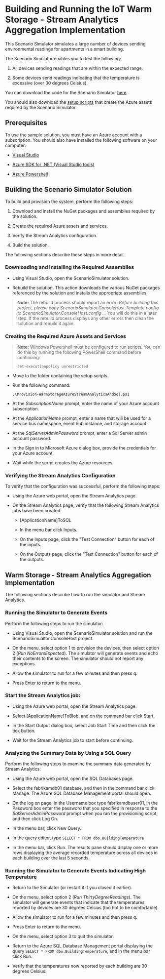 # Building and Running the IoT Warm Storage - Stream Analytics Aggregation Implementation

This Scenario Simulator simulates a large number of devices sending environmental readings for apartments in a smart building. 

The Scenario Simulator enables you to test the following:

1. All devices sending readings that are within the expected range. 

2. Some devices send readings indicating that the temperature is excessive (over 30 degrees Celsius).

You can download the code for the Scenario Simulator [here](../src/Simulator).

You should also download the [setup scripts](../setup) that create the Azure assets required by the Scenario Simulator.

## Prerequisites

To use the sample solution, you must have an Azure account with a subscription. You should also have installed the following software on your computer:

- [Visual Studio](https://www.visualstudio.com/)

- [Azure SDK for .NET (Visual Studio tools)](http://azure.microsoft.com/downloads/)

- [Azure Powershell](https://azure.microsoft.com/documentation/articles/powershell-install-configure/)

## Building the Scenario Simulator Solution

To build and provision the system, perform the following steps:

1. Download and install the NuGet packages and assemblies required by the solution.

2. Create the required Azure assets and services.

3. Verify the Stream Analytics configuration.

4. Build the solution.

The following sections describe these steps in more detail.

### Downloading and Installing the Required Assemblies

- Using Visual Studio, open the ScenarioSimulator solution.

- Rebuild the solution. This action downloads the various NuGet packages referenced by the solution and installs the appropriate assemblies.

> **Note:** The rebuild process should report an error: *Before building this project, please copy ScenarioSimulator.ConsoleHost.Template.config to ScenarioSimulator.ConsoleHost.config ...* You will do this in a later step. If the rebuild process displays any other errors then clean the solution and rebuild it again.

### Creating the Required Azure Assets and Services

> **Note:** Windows Powershell must be configured to run scripts. You can do this by running the following PowerShell command before continuing:
> 
> `set-executionpolicy unrestricted`

- Move to the folder containing the setup scripts.

- Run the following command:

	`.\Provision-WarmStorageAzureStreamAnalyticsAndSql.ps1`

-  At the *SubscriptionName* prompt, enter the name of your Azure account subscription.

- At the *ApplicationName* prompt, enter a name that will be used for a service bus namespace, event hub instance, and storage account.

- At the *SqlServerAdminPassword* prompt, enter a Sql Server admin account password.

- In the Sign in to Microsoft Azure dialog box, provide the credentials for your Azure account. 

- Wait while the script creates the Azure resources.

### Verifying the Stream Analytics Configuration

To verify that the configuration was successful, perform the following steps:

- Using the Azure web portal, open the Stream Analytics page.

- On the Stream Analytics page, verify that the following Stream Analytics jobs have been created.

	- [ApplicationName]ToSQL

	- In the menu bar click Inputs.

	- On the Inputs page, click the "Test Connection" button for each of the inputs.

	- On the Outputs page, click the "Test Connection" button for each of the outputs.


## Warm Storage - Stream Analytics Aggregation Implementation

The following sections describe how to run the simulator and Stream Analytics.

### Running the Simulator to Generate Events

Perform the following steps to run the simulator:

- Using Visual Studio, open the ScenarioSimulator solution and run the ScenarioSimualtor.ConsoleHost project.

- On the menu, select option 1 to provision the devices, then select option 2 (*Run NoErrorsExpected*). The simulator will generate events and echo their contents to the screen. The simulator should not report any exceptions.

- Allow the simulator to run for a few minutes and then press q.

- Press Enter to return to the menu.

### Start the Stream Analytics job:

- Using the Azure web portal, open the Stream Analytics page.

- Select [ApplicationName]ToBlob, and on the command bar click Start.

- In the Start Output dialog box, select Job Start Time and then click the tick button.

- Wait for the Stream Analytics job to start before continuing.

### Analyzing the Summary Data by Using a SQL Query

Perform the following steps to examine the summary data generated by Stream Analytics:

- Using the Azure web portal, open the SQL Databases page.

- Select the fabrikamdb01 database, and then in the command bar click Manage. The Azure SQL Database Management portal should open.

- On the log on page, in the Username box type fabrikamdbuser01, in the Password box enter the password that you specified in response to the *SqlServerAdminPassword* prompt when you ran the provisioning script, and then click Log On.

- In the menu bar, click New Query.

- In the query editor, type `SELECT * FROM dbo.BuildingTemperature`

- In the menu bar, click Run. The results pane should display one or more rows displaying the average recorded temperature across all devices in each building over the last 5 seconds.


### Running the Simulator to Generate Events Indicating High Temperature

- Return to the Simulator (or restart it if you closed it earlier).

- On the menu, select option 2 (*Run ThirtyDegreeReadings*). The simulator will generate events that indicate that the temperatures reported by devices are 30 degrees Celsius (too hot to be comfortable).

- Allow the simulator to run for a few minutes and then press q.

- Press Enter to return to the menu.

- On the menu, select option 3 to quit the simulator.

- Return to the Azure SQL Database Management portal displaying the query `SELECT * FROM dbo.BuildingTemperature`, and in the menu bar click Run.

- Verify that the temperatures now reported by each building are 30 degrees Celsius.

